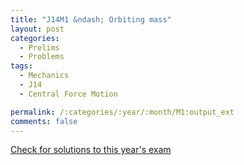 ```yaml
---
title: "J14M1 &ndash; Orbiting mass"
layout: post
categories:
  - Prelims
  - Problems
tags:
  - Mechanics
  - J14
  - Central Force Motion

permalink: /:categories/:year/:month/M1:output_ext
comments: false
---
```

<object data="2014J1M.pdf" type="application/pdf" width="100%" height="500"></object>
<div class="message"><a href='https://princetonprelim.com/prelim/31/'>Check for solutions to this year's exam</a></div>